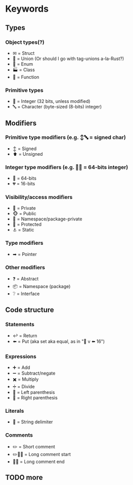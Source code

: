 # Keywords

## Types

### Object types(?)

- ✉ = Struct
- 🎨 = Union (Or should I go with tag-unions a-la-Rust?)
- 📃 = Enum
- 🏭 = Class
- 📲 = Function

### Primitive types

- 🔢 = Integer (32 bits, unless modified)
- 🔤 = Character (byte-sized (8-bits) integer)

## Modifiers

### Primitive type modifiers (e.g. ↕️🔤 = signed char)

- ↕️ = Signed
- ⬆️ = Unsigned

### Integer type modifiers (e.g. 💯🔢 = 64-bits integer)

- 💯 = 64-bits
- 💔 = 16-bits

### Visibility/access modifiers

- 🙈 = Private
- 🐵 = Public
- 🙉 = Namespace/package-private
- 🙊 = Protected
- ⚓ = Static

### Type modifiers

- ➡ = Pointer

### Other modifiers

- ❓ = Abstract
- 📦 = Namespace (package)
- ❔ = Interface

## Code structure

### Statements

- ↩ = Return
- ⬅️ = Put (aka set aka equal, as in "🔢 v ⬅️ 16")

### Expressions

- ➕ = Add
- ➖ = Subtract/negate
- ✖️ = Multiply
- ➗ = Divide
- 📖 = Left parenthesis
- 📕 = Right parenthesis

### Literals

- 📝 = String delimiter

### Comments
- ✏️ = Short comment
- ✏️📖📖 = Long comment start
- 📕📕 = Long comment end

## TODO more
